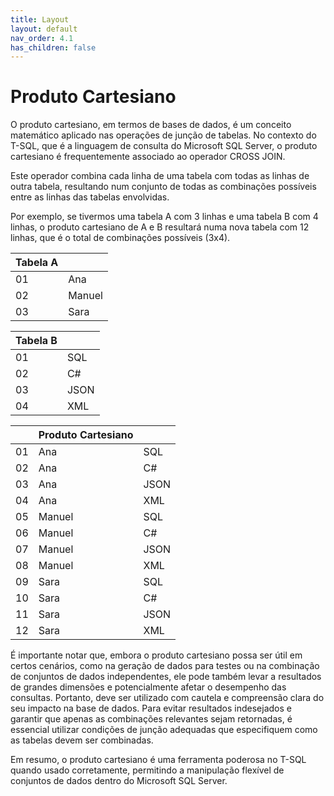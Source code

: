 ```yaml
---
title: Layout
layout: default
nav_order: 4.1
has_children: false
---
```


# Produto Cartesiano

O produto cartesiano, em termos de bases de dados, é um conceito matemático aplicado nas operações de junção de tabelas. No contexto do T-SQL, que é a linguagem de consulta do Microsoft SQL Server, o produto cartesiano é frequentemente associado ao operador CROSS JOIN. 

Este operador combina cada linha de uma tabela com todas as linhas de outra tabela, resultando num conjunto de todas as combinações possíveis entre as linhas das tabelas envolvidas. 

Por exemplo, se tivermos uma tabela A com 3 linhas e uma tabela B com 4 linhas, o produto cartesiano de A e B resultará numa nova tabela com 12 linhas, que é o total de combinações possíveis (3x4).


| Tabela A ||  
| --- | --- |   
| 01 | Ana    |
| 02 | Manuel |
| 03 |Sara   |


| Tabela B||      
| --- | --- | 
| 01 | SQL     |
| 02 | C#      |
| 03 | JSON    |
| 04 | XML     |

|| Produto  Cartesiano || 
| --- | --- | --- | 
| 01 | Ana    | SQL     |
| 02 | Ana    | C#      |
| 03 | Ana    | JSON    |
| 04 | Ana    | XML     |
| 05 | Manuel | SQL     |
| 06 | Manuel | C#      |
| 07 | Manuel | JSON    |
| 08 | Manuel | XML     |
| 09 | Sara   | SQL     |
| 10 | Sara   | C#      |
| 11 | Sara   | JSON    |
| 12 | Sara   | XML     |



É importante notar que, embora o produto cartesiano possa ser útil em certos cenários, como na geração de dados para testes ou na combinação de conjuntos de dados independentes, ele pode também levar a resultados de grandes dimensões e potencialmente afetar o desempenho das consultas. Portanto, deve ser utilizado com cautela e compreensão clara do seu impacto na base de dados. Para evitar resultados indesejados e garantir que apenas as combinações relevantes sejam retornadas, é essencial utilizar condições de junção adequadas que especifiquem como as tabelas devem ser combinadas. 

Em resumo, o produto cartesiano é uma ferramenta poderosa no T-SQL quando usado corretamente, permitindo a manipulação flexível de conjuntos de dados dentro do Microsoft SQL Server.


<br>
